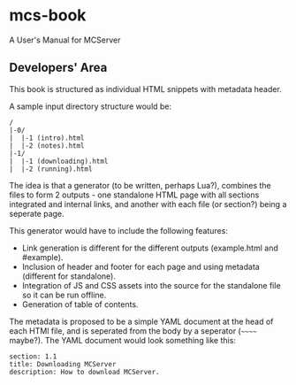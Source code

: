 mcs-book
========

A User's Manual for MCServer


Developers' Area
----------------

This book is structured as individual HTML snippets with metadata header.

A sample input directory structure would be:

    /
    |-0/
    |  |-1 (intro).html
    |  |-2 (notes).html
    |-1/
    |  |-1 (downloading).html
    |  |-2 (running).html

The idea is that a generator (to be written, perhaps Lua?), combines the files to form 2 outputs - one standalone HTML page with all sections integrated and internal links, and another with each file (or section?) being a seperate page.

This generator would have to include the following features:

 * Link generation is different for the different outputs (example.html and #example).
 * Inclusion of header and footer for each page and using metadata (different for standalone).
 * Integration of JS and CSS assets into the source for the standalone file so it can be run offline.
 * Generation of table of contents.

The metadata is proposed to be a simple YAML document at the head of each HTMl file, and is seperated from the body by a seperator (`~~~~` maybe?). The YAML document would look something like this:

    section: 1.1
    title: Downloading MCServer
    description: How to download MCServer.